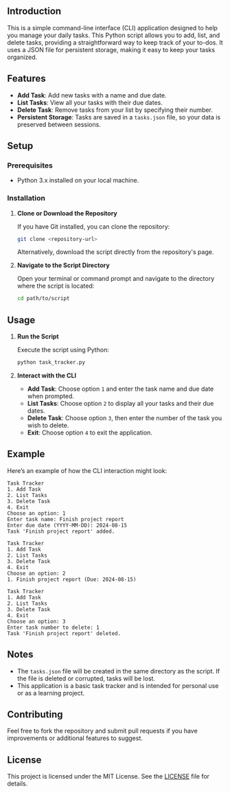 
## Introduction

This is a simple command-line interface (CLI) application designed to help you manage your daily tasks. This Python script allows you to add, list, and delete tasks, providing a straightforward way to keep track of your to-dos. It uses a JSON file for persistent storage, making it easy to keep your tasks organized.

## Features

- **Add Task**: Add new tasks with a name and due date.
- **List Tasks**: View all your tasks with their due dates.
- **Delete Task**: Remove tasks from your list by specifying their number.
- **Persistent Storage**: Tasks are saved in a `tasks.json` file, so your data is preserved between sessions.

## Setup

### Prerequisites

- Python 3.x installed on your local machine.

### Installation

1. **Clone or Download the Repository**

   If you have Git installed, you can clone the repository:
   ```bash
   git clone <repository-url>
   ```

   Alternatively, download the script directly from the repository's page.

2. **Navigate to the Script Directory**

   Open your terminal or command prompt and navigate to the directory where the script is located:
   ```bash
   cd path/to/script
   ```

## Usage

1. **Run the Script**

   Execute the script using Python:
   ```bash
   python task_tracker.py
   ```

2. **Interact with the CLI**

   - **Add Task**: Choose option `1` and enter the task name and due date when prompted.
   - **List Tasks**: Choose option `2` to display all your tasks and their due dates.
   - **Delete Task**: Choose option `3`, then enter the number of the task you wish to delete.
   - **Exit**: Choose option `4` to exit the application.

## Example

Here’s an example of how the CLI interaction might look:

```plaintext
Task Tracker
1. Add Task
2. List Tasks
3. Delete Task
4. Exit
Choose an option: 1
Enter task name: Finish project report
Enter due date (YYYY-MM-DD): 2024-08-15
Task 'Finish project report' added.

Task Tracker
1. Add Task
2. List Tasks
3. Delete Task
4. Exit
Choose an option: 2
1. Finish project report (Due: 2024-08-15)

Task Tracker
1. Add Task
2. List Tasks
3. Delete Task
4. Exit
Choose an option: 3
Enter task number to delete: 1
Task 'Finish project report' deleted.
```

## Notes

- The `tasks.json` file will be created in the same directory as the script. If the file is deleted or corrupted, tasks will be lost.
- This application is a basic task tracker and is intended for personal use or as a learning project.

## Contributing

Feel free to fork the repository and submit pull requests if you have improvements or additional features to suggest.

## License

This project is licensed under the MIT License. See the [LICENSE](LICENSE) file for details.
